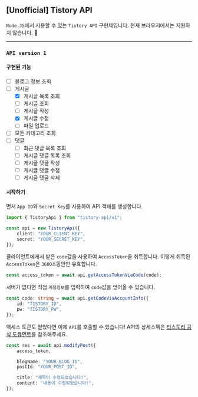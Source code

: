 ## [Unofficial] Tistory API

`Node.JS`에서 사용할 수 있는 `Tistory API` 구현체입니다. 현재 브라우저에서는 지원하지 않습니다. 🙅

---

### `API version 1`

#### 구현된 기능

-   [ ] 블로그 정보 조회
-   [ ] 게시글
    -   [x] 게시글 목록 조회
    -   [ ] 게시글 조회
    -   [ ] 게시글 작성
    -   [x] 게시글 수정
    -   [ ] 파일 업로드
-   [ ] 모든 카테고리 조회
-   [ ] 댓글
    -   [ ] 최근 댓글 목록 조회
    -   [ ] 게시글 댓글 목록 조회
    -   [ ] 게시글 댓글 작성
    -   [ ] 게시글 댓글 수정
    -   [ ] 게시글 댓글 삭제

#### 시작하기

먼저 `App ID`와 `Secret Key`를 사용하여 API 객체를 생성합니다.

```ts
import { TistoryApi } from "tistory-api/v1";

const api = new TistoryApi({
    client: "YOUR_CLIENT_KEY",
    secret: "YOUR_SECRET_KEY",
});
```

클라이언트에게서 받은 `code`값을 사용하여 `AccessToken`을 취득합니다.
이렇게 취득된 `AccessToken`은 `3600초`동안만 유효합니다.

```ts
const access_token = await api.getAccessTokenViaCode(code);
```

서버가 없다면 직접 `계정정보`를 입력하여 `code`값을 얻어올 수 있습니다.

```ts
const code: string = await api.getCodeViaAccountInfo({
    id: "TISTORY_ID",
    pw: "TISTORY_PW",
});
```

액세스 토큰도 얻었다면 이제 `API`를 호출할 수 있습니다!
API의 상세스펙은 [티스토리 공식 도큐먼트](https://tistory.github.io/document-tistory-apis/)를 참조해주세요.

```ts
const res = await api.modifyPost({
    access_token,

    blogName: "YOUR_BLOG_ID",
    postId: "YOUR_POST_ID",

    title: "제목이 수정되었습니다!",
    content: "내용이 수정되었습니다!",
});
```
